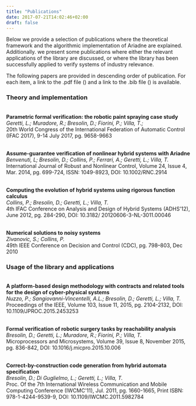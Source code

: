 ```yaml
---
title: "Publications"
date: 2017-07-21T14:02:46+02:00
draft: false
---
```


Below we provide a selection of publications where the theoretical framework and the algorithmic implementation of Ariadne are explained. Additionally. we present some publications where either the relevant applications of the library are discussed, or where the library has been successfully applied to verify systems of industry relevance.

The following papers are provided in descending order of publication. For each item, a link to the .pdf file (<i class="fa fa-file-pdf-o"></i>) and a link to the .bib file (<i class="fa fa-book"></i>) is available.

### Theory and implementation

[<i class="fa fa-file-pdf-o"></i>](/pdf/geretti-ifac2017.pdf)
[<i class="fa fa-book"></i>](/bib/geretti-ifac2017.bib)  
**Parametric formal verification: the robotic paint spraying case study**  
*Geretti, L.; Muradore, R.; Bresolin, D.; Fiorini, P.; Villa, T.;*    
20th World Congress of the International Federation of Automatic Control (IFAC 2017), 9-14 July 2017, pg. 9658-9663

[<i class="fa fa-file-pdf-o"></i>](/pdf/benvenuti-ijrnc2014.pdf)
[<i class="fa fa-book"></i>](/bib/benvenuti-ijrnc2014.bib)  
**Assume-guarantee verification of nonlinear hybrid systems with Ariadne**  
*Benvenuti, L; Bresolin, D.; Collins, P.; Ferrari, A.; Geretti, L.; Villa, T.*  
International Journal of Robust and Nonlinear Control, Volume 24, Issue 4, Mar. 2014, pg. 699-724, ISSN: 1049-8923, DOI: 10.1002/RNC.2914

[<i class="fa fa-file-pdf-o"></i>](/pdf/collins-adhs2012.pdf)
[<i class="fa fa-book"></i>](/bib/collins-adhs2012.bib)  
**Computing the evolution of hybrid systems using rigorous function calculus**  
*Collins, P.; Bresolin, D.; Geretti, L.; Villa, T.*  
4th IFAC Conference on Analysis and Design of Hybrid Systems (ADHS'12), June 2012, pg. 284-290, DOI: 10.3182/ 20120606-3-NL-3011.00046

[<i class="fa fa-file-pdf-o"></i>](/pdf/zivanovic-cdc2010.pdf)
[<i class="fa fa-book"></i>](/bib/zivanovic-cdc2010.bib)  
**Numerical solutions to noisy systems**  
*Zivanovic, S.; Collins, P.*  
49th IEEE Conference on Decision and Control (CDC), pg. 798–803, Dec 2010

### Usage of the library and applications 

[<i class="fa fa-file-pdf-o"></i>](/pdf/nuzzo-ieeeproc2015.pdf)
[<i class="fa fa-book"></i>](/bib/nuzzo-ieeeproc2015.bib)   
**A platform-based design methodology with contracts and related tools for the design of cyber-physical systems**   
*Nuzzo, P.; Sangiovanni-Vincentelli, A.L.; Bresolin, D.; Geretti, L.; Villa, T.*   
Proceedings of the IEEE, Volume 103, Issue 11, 2015, pg. 2104-2132, DOI: 10.1109/JPROC.2015.2453253

[<i class="fa fa-file-pdf-o"></i>](/pdf/bresolin-micpro2015.pdf)
[<i class="fa fa-book"></i>](/bib/bresolin-micpro2015.bib)   
**Formal verification of robotic surgery tasks by reachability analysis**  
*Bresolin, D.; Geretti, L.; Muradore, R.; Fiorini, P.; Villa, T.*  
Microprocessors and Microsystems, Volume 39, Issue 8, November 2015, pg. 836-842, DOI: 10.1016/j.micpro.2015.10.006

[<i class="fa fa-file-pdf-o"></i>](/pdf/bresolin-iwcmc2011.pdf)
[<i class="fa fa-book"></i>](/bib/bresolin-iwcmc2011.bib)   
**Correct-by-construction code generation from hybrid automata specification**   
*Bresolin, D.; Di Guglielmo, L.; Geretti, L.; Villa, T.*  
Proc. Of the 7th International Wireless Communication and Mobile Computing Conference (IWCMC'11), Jul. 2011, pg. 1660-1665, Print ISBN: 978-1-4244-9539-9, DOI: 10.1109/IWCMC.2011.5982784



